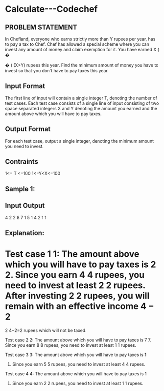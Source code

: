 # Calculate---Codechef
## PROBLEM STATEMENT
In Chefland, everyone who earns strictly more than Y rupees per year, has to pay a tax to Chef. Chef has allowed a special scheme where you can invest any amount of money and claim exemption for it.
You have earned 
X 
(
�
>
�
)
(X>Y) rupees this year. Find the minimum amount of money you have to invest so that you don't have to pay taxes this year.

## Input Format
The first line of input will contain a single integer 
T, denoting the number of test cases.
Each test case consists of a single line of input consisting of two space separated integers 
X and 
Y denoting the amount you earned and the amount above which you will have to pay taxes.
## Output Format
For each test case, output a single integer, denoting the minimum amount you need to invest.

## Contraints
1<= T <=100
1<=Y<X<=100

## Sample 1:
## Input            Output
   4 2                2
   8 7                1
   5 1                4
   2 1                1

## Explanation:
Test case 
1
1: The amount above which you will have to pay taxes is 
2
2. Since you earn 
4
4 rupees, you need to invest at least 
2
2 rupees. After investing 
2
2 rupees, you will remain with an effective income 
4
−
2
=
2
4−2=2 rupees which will not be taxed.

Test case 
2
2: The amount above which you will have to pay taxes is 
7
7. Since you earn 
8
8 rupees, you need to invest at least 
1
1 rupees.

Test case 
3
3: The amount above which you will have to pay taxes is 
1
1. Since you earn 
5
5 rupees, you need to invest at least 
4
4 rupees.

Test case 
4
4: The amount above which you will have to pay taxes is 
1
1. Since you earn 
2
2 rupees, you need to invest at least 
1
1 rupees.
